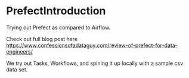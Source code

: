 # PrefectIntroduction
Trying out Prefect as compared to Airflow.

Check out full blog post here https://www.confessionsofadataguy.com/review-of-prefect-for-data-engineers/

We try out Tasks, Workflows, and spining it up locally with a sample csv data set.
